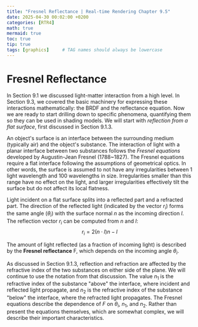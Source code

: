 ```yaml
---
title: "Fresnel Reflectance | Real-time Rendering Chapter 9.5"
date: 2025-04-30 00:02:00 +0200
categories: [RTR4]
math: true
mermaid: true
toc: true
tip: true
tags: [graphics]     # TAG names should always be lowercase
---
```

# Fresnel Reflectance

In Section 9.1 we discussed light-matter interaction from a high level. In Section 9.3, we covered the basic machinery for expressing these interactions mathematically: the BRDF and the reflectance equation. Now we are ready to start drilling down to specific phenomena, quantifying them so they can be used in shading models. We will start with *reflection from a flat surface*, first discussed in Section 9.1.3.

An object's surface is an interface between the surrounding medium (typically air) and the object's substance. The interaction of light with a planar interface between two substances follows the *Fresnel equations* developed by Augustin-Jean Fresnel (1788~1827). The Fresnel equations require a flat interface following the assumptions of geometrical optics. In other words, the surface is assumed to not have any irregularities between 1 light wavelength and 100 wavelengths in size. Irregularities smaller than this range have no effect on the light, and larger irregularities effectively tilt the surface but do not affect its local flatness.

Light incident on a flat surface splits into a reflected part and a refracted part.
The direction of the reflected light (indicated by the vector $r_i$) forms the same angle ($\theta_i$) with the surface normal $n$ as the incoming direction $l$. The reflection vector $r_i$ can be computed from $n$ and $l$: $$ r_i = 2(n \cdot l) n - l $$

The amount of light reflected (as a fraction of incoming light) is described by the **Fresnel reflectance** F, which depends on the incoming angle $\theta_i$.

As discussed in Section 9.1.3, reflection and refraction are affected by the refractive index of the two substances on either side of the plane. We will continue to use the notation from that discussion. The value $n_1$ is the refractive index of the substance "above" the interface, where incident and reflected light propagate, and $n_2$ is the refractive index of the substance "below" the interface, where the refracted light propagates. The Fresnel equations describe the dependence of $F$ on $\theta_i$, $n_1$, and $n_2$. Rather than present the equations themselves, which are somewhat complex, we will describe their important characteristics.

<!--
regex:\[\d+(?:,\s*\d+)*\]
## Lists

### Ordered list

1. Firstly
2. Secondly
3. Thirdly

### Unordered list

- Chapter
  + Section
    * Paragraph

### ToDo list

- [ ] Job
  + [x] Step 1
  + [x] Step 2
  + [ ] Step 3

### Description list

Sun
: the star around which the earth orbits

Moon
: the natural satellite of the earth, visible by reflected light from the sun

## Block Quote

> This line shows the _block quote_.

## Prompts

> An example showing the `tip` type prompt.
{: .prompt-tip }

> An example showing the `info` type prompt.
{: .prompt-info }

> An example showing the `warning` type prompt.
{: .prompt-warning }

> An example showing the `danger` type prompt.
{: .prompt-danger }

## Footnote

Click the hook will locate the footnote[^footnote], and here is another footnote[^fn-nth-2].

## Inline code

This is an example of `Inline Code`.

## Filepath

Here is the `/path/to/the/file.extend`{: .filepath}.

### Dark/Light mode & Shadow

The image below will toggle dark/light mode based on theme preference, notice it has shadows.

![light mode only](/posts/20190808/devtools-light.png){: .light .w-75 .shadow .rounded-10 w='1212' h='668' }
![dark mode only](/posts/20190808/devtools-dark.png){: .dark .w-75 .shadow .rounded-10 w='1212' h='668' }


## Reverse Footnote

[^footnote]: The footnote source
[^fn-nth-2]: The 2nd footnote source
-->
